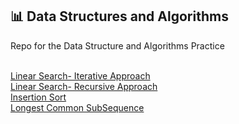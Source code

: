 ## 📊 Data Structures and Algorithms

Repo for the Data Structure and Algorithms Practice

<br> [Linear Search- Iterative Approach](https://github.com/ishaandwivedi9101/DSA/blob/main/linearSearchIterative.cpp)
<br> [Linear Search- Recursive Approach](https://github.com/ishaandwivedi9101/DSA/blob/main/linearSearchRecursive.cpp)
<br> [Insertion Sort](https://github.com/ishaandwivedi9101/DSA/blob/main/insertionSort.cpp)
<br> [Longest Common SubSequence](https://github.com/ishaandwivedi9101/DSA/blob/main/longestCommonSubsequence.cpp)
